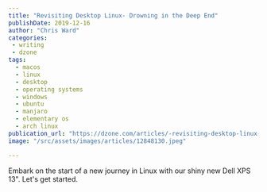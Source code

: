 ```yaml
---
title: "Revisiting Desktop Linux- Drowning in the Deep End"
publishDate: 2019-12-16
author: "Chris Ward"
categories:
 - writing
 - dzone
tags:
  - macos
  - linux
  - desktop
  - operating systems
  - windows
  - ubuntu
  - manjaro
  - elementary os
  - arch linux
publication_url: "https://dzone.com/articles/-revisiting-desktop-linux-drowning-in-the-deep-end"
image: "/src/assets/images/articles/12848130.jpeg"

---
```

Embark on the start of a new journey in Linux with our shiny new Dell XPS 13". Let's get started.

